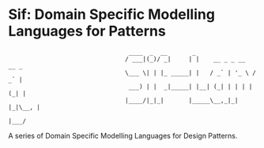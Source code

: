 Sif: Domain Specific Modelling Languages for Patterns
=====================================================

                                      ____  _  __       _
                                     / ___|(_)/ _|     | |    __ _ _ __   __ _
                                     \___ \| | |_ _____| |   / _` | '_ \ / _` |
                                      ___) | |  _|_____| |__| (_| | | | | (_| |
                                     |____/|_|_|       |_____\__,_|_| |_|\__, |
                                                                         |___/

A series of Domain Specific Modelling Languages for Design Patterns.
